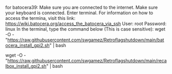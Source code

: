 for batocera39:
Make sure you are connected to the internet.
Make sure your keyboard is connected.
Enter terminal. For information on how to access the termina, visit this link: https://wiki.batocera.org/access_the_batocera_via_ssh
User: root Password: linux
In the terminal, type the command below (This is case sensitive):
wget -O - "https://raw.githubusercontent.com/swgamez/Retroflagshutdown/main/batocera_install_gpi2.sh" | bash


wget -O - "https://raw.githubusercontent.com/swgamez/Retroflagshutdown/main/recalbox_install_gpi2.sh" | bash

